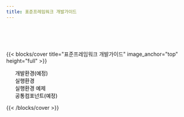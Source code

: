 ```yaml
---
title: 표준프레임워크 개발가이드
---
```


<br>
<br>
<br>

{{< blocks/cover title="표준프레임워크 개발가이드" image_anchor="top" height="full" >}}
<ul>
    <li style='list-style:none;'>
        <a href="/egovframe-docs/egovframe-development/" style="text-decoration:none;color:#000;">
          개발환경(예정) <i class="fas fa-arrow-alt-circle-right ms-2"></i>
        </a>
    </li>
    <li style='list-style:none'>
        <a href="/egovframe-docs/egovframe-runtime/" style="text-decoration:none;color:#000;">
          실행환경 <i class="fas fa-arrow-alt-circle-right ms-2"></i>
        </a>
    </li>
    <li style='list-style:none'>
        <a href="/egovframe-docs/runtime-example/" style="text-decoration:none;color:#000;">
          실행환경 예제 <i class="fas fa-arrow-alt-circle-right ms-2"></i>
        </a>
    </li>
    <li style='list-style:none'>
        <a href="/egovframe-docs/common-component/" style="text-decoration:none;color:#000;">
          공통컴포넌트(예정) <i class="fas fa-arrow-alt-circle-right ms-2"></i>
        </a>
    </li>
</ul>
{{< /blocks/cover >}}
